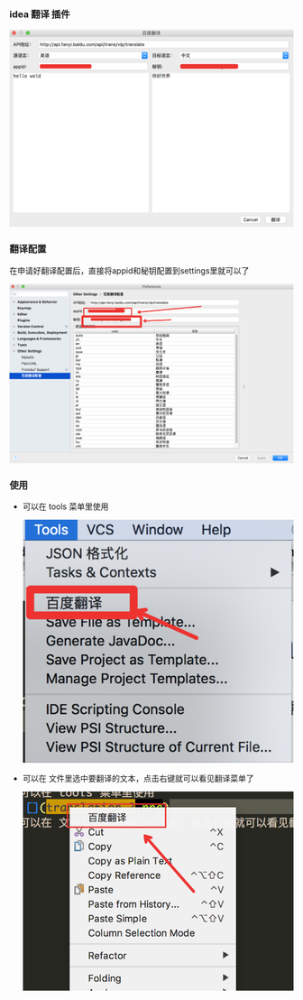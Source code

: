 
 ###  idea 翻译 插件
 
   ![](translation.png)
   
###  翻译配置

 在申请好翻译配置后，直接将appid和秘钥配置到settings里就可以了
 
 ![](translation-1.png)
 
###  使用

 * 可以在 tools 菜单里使用
 
   ![](translation-2.png)
   
 * 可以在 文件里选中要翻译的文本，点击右键就可以看见翻译菜单了 
 
   ![](translation-3.png)

